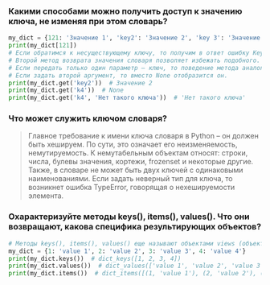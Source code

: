 ### Какими способами можно получить доступ к значению ключа, не изменяя при этом словарь?

```python
my_dict = {121: 'Значение 1', 'key2': 'Значение 2', 'key 3': 'Значение 3'}
print(my_dict[121])
# Если обратимся к несуществующему ключу, то получим в ответ ошибку KeyError. 
# Второй метод возврата значения словаря позволяет избежать подобного. Он основан на методе get(). 
# Если передать только один параметр – ключ, то поведение метода аналогично квадратным скобкам, но не возникнет ошибки при обращении к несуществующему элементу, а просто вернется None. 
# Если задать второй аргумент, то вместо None отобразится он.
print(my_dict.get('key2'))  # Значение 2
print(my_dict.get('k4'))  # None
print(my_dict.get('k4', 'Нет такого ключа'))  # 'Нет такого ключа'
```

### Что может служить ключом словаря? 

> Главное требование к имени ключа словаря в Python – он должен быть хешируем.
> По сути, это означает его неизменяемость, немутируемость. 
> К немутабельным объектам относят: строки, числа, булевы значения, кортежи, frozenset и некоторые другие. 
> Также, в словаре не может быть двух ключей с одинаковыми наименованиями.
> Если задать неверный тип для ключа, то возникнет ошибка TypeError, говорящая о нехешируемости элемента.

### Охарактеризуйте методы keys(), items(), values(). Что они возвращают, какова специфика результирующих объектов?

```python
# Методы keys(), items(), values() еще называют объектами views (объекты просмотра словаря). 
my_dict = {1: 'value 1', 2: 'value 2', 3: 'value 3', 4: 'value 4'}
print(my_dict.keys())  # dict_keys([1, 2, 3, 4])
print(my_dict.values())  # dict_values(['value 1', 'value 2', 'value 3', 'value 4'])
print(my_dict.items())  # dict_items([(1, 'value 1'), (2, 'value 2'), (3, 'value 3'), (4, 'value 4')])
```
